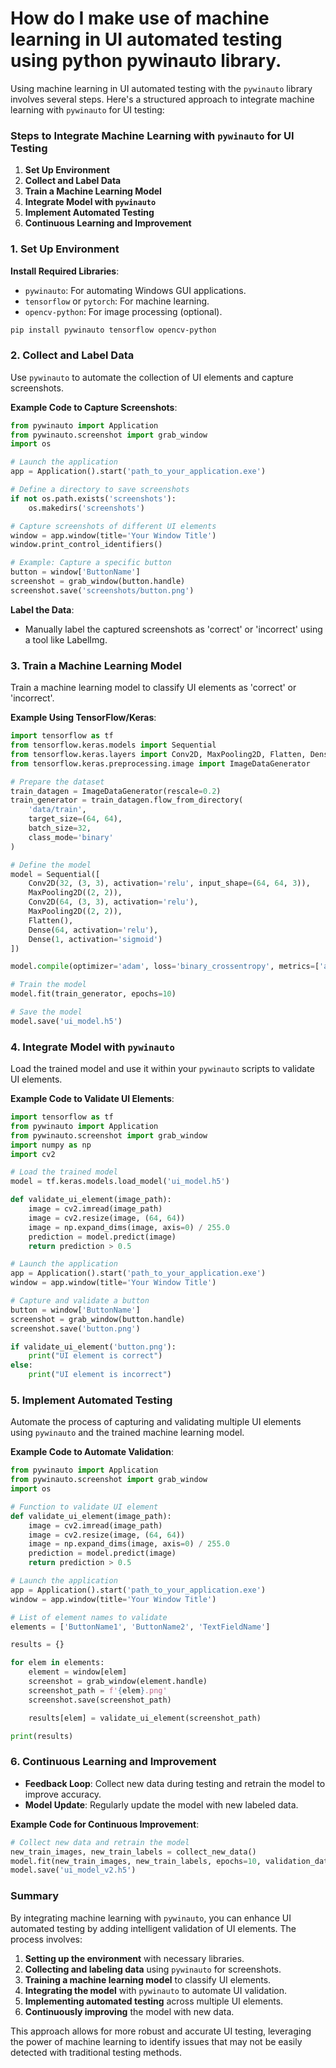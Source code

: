 # How do I make use of machine learning in UI automated testing using python pywinauto library.



Using machine learning in UI automated testing with the `pywinauto` library involves several steps. Here's a structured approach to integrate machine learning with `pywinauto` for UI testing:

### Steps to Integrate Machine Learning with `pywinauto` for UI Testing

1. **Set Up Environment**
2. **Collect and Label Data**
3. **Train a Machine Learning Model**
4. **Integrate Model with `pywinauto`**
5. **Implement Automated Testing**
6. **Continuous Learning and Improvement**

### 1. Set Up Environment

**Install Required Libraries**:

- `pywinauto`: For automating Windows GUI applications.
- `tensorflow` or `pytorch`: For machine learning.
- `opencv-python`: For image processing (optional).

```sh
pip install pywinauto tensorflow opencv-python
```

### 2. Collect and Label Data

Use `pywinauto` to automate the collection of UI elements and capture screenshots.

**Example Code to Capture Screenshots**:

```python
from pywinauto import Application
from pywinauto.screenshot import grab_window
import os

# Launch the application
app = Application().start('path_to_your_application.exe')

# Define a directory to save screenshots
if not os.path.exists('screenshots'):
    os.makedirs('screenshots')

# Capture screenshots of different UI elements
window = app.window(title='Your Window Title')
window.print_control_identifiers()

# Example: Capture a specific button
button = window['ButtonName']
screenshot = grab_window(button.handle)
screenshot.save('screenshots/button.png')
```

**Label the Data**:

- Manually label the captured screenshots as 'correct' or 'incorrect' using a tool like LabelImg.

### 3. Train a Machine Learning Model

Train a machine learning model to classify UI elements as 'correct' or 'incorrect'.

**Example Using TensorFlow/Keras**:

```python
import tensorflow as tf
from tensorflow.keras.models import Sequential
from tensorflow.keras.layers import Conv2D, MaxPooling2D, Flatten, Dense
from tensorflow.keras.preprocessing.image import ImageDataGenerator

# Prepare the dataset
train_datagen = ImageDataGenerator(rescale=0.2)
train_generator = train_datagen.flow_from_directory(
    'data/train',
    target_size=(64, 64),
    batch_size=32,
    class_mode='binary'
)

# Define the model
model = Sequential([
    Conv2D(32, (3, 3), activation='relu', input_shape=(64, 64, 3)),
    MaxPooling2D((2, 2)),
    Conv2D(64, (3, 3), activation='relu'),
    MaxPooling2D((2, 2)),
    Flatten(),
    Dense(64, activation='relu'),
    Dense(1, activation='sigmoid')
])

model.compile(optimizer='adam', loss='binary_crossentropy', metrics=['accuracy'])

# Train the model
model.fit(train_generator, epochs=10)

# Save the model
model.save('ui_model.h5')
```

### 4. Integrate Model with `pywinauto`

Load the trained model and use it within your `pywinauto` scripts to validate UI elements.

**Example Code to Validate UI Elements**:

```python
import tensorflow as tf
from pywinauto import Application
from pywinauto.screenshot import grab_window
import numpy as np
import cv2

# Load the trained model
model = tf.keras.models.load_model('ui_model.h5')

def validate_ui_element(image_path):
    image = cv2.imread(image_path)
    image = cv2.resize(image, (64, 64))
    image = np.expand_dims(image, axis=0) / 255.0
    prediction = model.predict(image)
    return prediction > 0.5

# Launch the application
app = Application().start('path_to_your_application.exe')
window = app.window(title='Your Window Title')

# Capture and validate a button
button = window['ButtonName']
screenshot = grab_window(button.handle)
screenshot.save('button.png')

if validate_ui_element('button.png'):
    print("UI element is correct")
else:
    print("UI element is incorrect")
```

### 5. Implement Automated Testing

Automate the process of capturing and validating multiple UI elements using `pywinauto` and the trained machine learning model.

**Example Code to Automate Validation**:

```python
from pywinauto import Application
from pywinauto.screenshot import grab_window
import os

# Function to validate UI element
def validate_ui_element(image_path):
    image = cv2.imread(image_path)
    image = cv2.resize(image, (64, 64))
    image = np.expand_dims(image, axis=0) / 255.0
    prediction = model.predict(image)
    return prediction > 0.5

# Launch the application
app = Application().start('path_to_your_application.exe')
window = app.window(title='Your Window Title')

# List of element names to validate
elements = ['ButtonName1', 'ButtonName2', 'TextFieldName']

results = {}

for elem in elements:
    element = window[elem]
    screenshot = grab_window(element.handle)
    screenshot_path = f'{elem}.png'
    screenshot.save(screenshot_path)

    results[elem] = validate_ui_element(screenshot_path)

print(results)
```

### 6. Continuous Learning and Improvement

- **Feedback Loop**: Collect new data during testing and retrain the model to improve accuracy.
- **Model Update**: Regularly update the model with new labeled data.

**Example Code for Continuous Improvement**:

```python
# Collect new data and retrain the model
new_train_images, new_train_labels = collect_new_data()
model.fit(new_train_images, new_train_labels, epochs=10, validation_data=(test_images, test_labels))
model.save('ui_model_v2.h5')
```

### Summary

By integrating machine learning with `pywinauto`, you can enhance UI automated testing by adding intelligent validation of UI elements. The process involves:

1. **Setting up the environment** with necessary libraries.
2. **Collecting and labeling data** using `pywinauto` for screenshots.
3. **Training a machine learning model** to classify UI elements.
4. **Integrating the model** with `pywinauto` to automate UI validation.
5. **Implementing automated testing** across multiple UI elements.
6. **Continuously improving** the model with new data.

This approach allows for more robust and accurate UI testing, leveraging the power of machine learning to identify issues that may not be easily detected with traditional testing methods.
